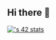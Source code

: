 ## Hi there 👋
[![<zmoumni>'s 42 stats](https://badge.mediaplus.ma/levi/<zmoumni>)](https://github.com/oakoudad/badge42)
<!--
**MoumniZakaria/MoumniZakaria** is a ✨ _special_ ✨ repository because its `README.md` (this file) appears on your GitHub profile.

Here are some ideas to get you started:

- 🔭 I’m currently working on ...
- 🌱 I’m currently learning ...
- 👯 I’m looking to collaborate on ...
- 🤔 I’m looking for help with ...
- 💬 Ask me about ...
- 📫 How to reach me: ...
- 😄 Pronouns: ...
- ⚡ Fun fact: ...
-->

